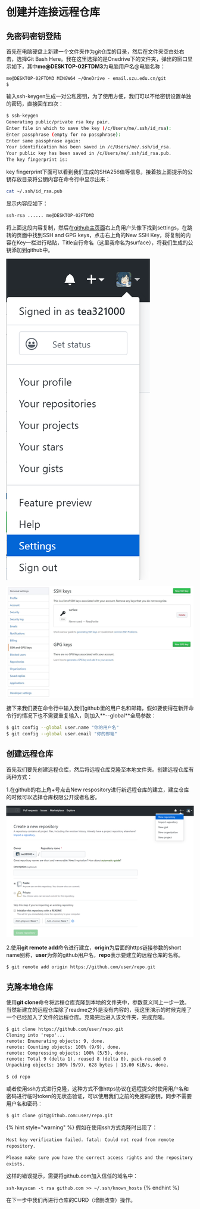 # 创建并连接远程仓库

## 免密码密钥登陆

首先在电脑硬盘上新建一个文件夹作为git仓库的目录，然后在文件夹空白处右击，选择Git Bash Here。我在这里选择的是Onedrive下的文件夹，弹出的窗口显示如下，其中**me@DESKTOP-02FTDM3**为电脑用户名@电脑名称：

```
me@DESKTOP-02FTDM3 MINGW64 ~/OneDrive - email.szu.edu.cn/git
$
```

输入ssh-keygen生成一对公私密钥，为了使用方便，我们可以不给密钥设置单独的密码，直接回车四次：

```bash
$ ssh-keygen
Generating public/private rsa key pair.
Enter file in which to save the key (/c/Users/me/.ssh/id_rsa):
Enter passphrase (empty for no passphrase):
Enter same passphrase again:
Your identification has been saved in /c/Users/me/.ssh/id_rsa.
Your public key has been saved in /c/Users/me/.ssh/id_rsa.pub.
The key fingerprint is:

```

key fingerprint下面可以看到我们生成的SHA256值等信息，接着按上面提示的公钥存放目录将公钥内容在命令行中显示出来：

```bash
cat ~/.ssh/id_rsa.pub
```

显示内容应如下：

```bash
ssh-rsa ...... me@DESKTOP-02FTDM3
```

将上面这段内容复制，然后在[github主页面](https://github.com/)右上角用户头像下找到settings，在跳转的页面中找到SSH and GPG keys，点击右上角的New SSH Key，将复制的内容在Key一栏进行粘贴，Title自行命名（这里我命名为surface），将我们生成的公钥添加到github中。

![](.gitbook/assets/tim-jie-tu-20200210005221.png)

![](.gitbook/assets/bu-huo.JPG)

接下来我们要在命令行中输入我们github里的用户名和邮箱，假如要使得在新开命令行的情况下也不需要重复输入，则加入**--global**全局参数：

```bash
$ git config --global user.name "你的用户名"
$ git config --global user.email "你的邮箱"
```

## 创建远程仓库

首先我们要先创建远程仓库，然后将远程仓库克隆至本地文件夹。创建远程仓库有两种方式：

1.在github的右上角+号点击New respository进行新远程仓库的建立，建立仓库的时候可以选择仓库权限公开或者私密。

![](.gitbook/assets/tim-jie-tu-20200210005530.png)

2.使用**git remote add**命令进行建立，**origin**为后面的https链接参数的short name别称，**user**为你的github用户名，**repo**表示要建立的远程仓库的名称。

```
$ git remote add origin https://github.com/user/repo.git
```

## 克隆本地仓库

使用**git clone**命令将远程仓库克隆到本地的文件夹中，参数意义同上一步一致。当然新建立的远程仓库除了readme之外是没有内容的，我这里演示的时候克隆了一个已经加入了文件的远程仓库。克隆完后进入该文件夹，完成克隆。

```text
$ git clone https://github.com/user/repo.git
Cloning into 'repo'...
remote: Enumerating objects: 9, done.
remote: Counting objects: 100% (9/9), done.
remote: Compressing objects: 100% (5/5), done.
remote: Total 9 (delta 1), reused 8 (delta 0), pack-reused 0
Unpacking objects: 100% (9/9), 628 bytes | 13.00 KiB/s, done.

$ cd repo
```

或者使用ssh方式进行克隆，这种方式不像https协议在远程提交时使用用户名和密码进行临时token的无状态验证，可以使用我们之前的免密码密钥，同步不需要用户名和密码：

```text
$ git clone git@github.com:user/repo.git
```

{% hint style="warning" %}
假如在使用ssh方式克隆时出现了：

`Host key verification failed. fatal: Could not read from remote repository.`

`Please make sure you have the correct access rights and the repository exists.`

这样的错误提示，需要将github.com加入信任的域名中：

`ssh-keyscan -t rsa github.com >> ~/.ssh/known_hosts`
{% endhint %}

在下一步中我们再进行仓库的CURD（增删改查）操作。

